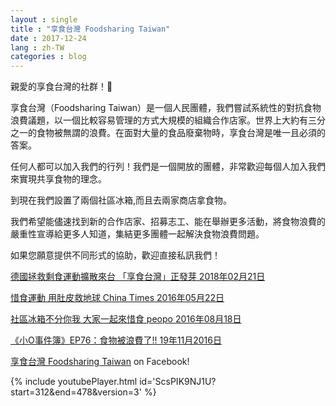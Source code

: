 ```yaml
---
layout : single
title : "享食台灣 Foodsharing Taiwan"
date : 2017-12-24
lang : zh-TW
categories : blog
---
```



親愛的享食台灣的社群！🍑

享食台灣（Foodsharing Taiwan）是一個人民團體，我們嘗試系統性的對抗食物浪費議題，以一個比較容易管理的方式大規模的組織合作店家。世界上大約有三分之一的食物被無謂的浪費。在面對大量的食品廢棄物時，享食台灣是唯一且必須的答案。

任何人都可以加入我們的行列！我們是一個開放的團體，非常歡迎每個人加入我們來實現共享食物的理念。

到現在我們設置了兩個社區冰箱,而且去兩家商店拿食物。

我們希望能儘速找到新的合作店家、招募志工、能在舉辦更多活動，將食物浪費的嚴重性宣導給更多人知道，集結更多團體一起解決食物浪費問題。

如果您願意提供不同形式的協助，歡迎直接私訊我們！

[德國拯救剩食運動擴散來台 「享食台灣」正發芽 2018年02月21日](https://e-info.org.tw/node/209979)

[ 惜食運動 用肚皮救地球 China Times 2016年05月22日](http://www.chinatimes.com/newspapers/20160522000308-260114)

[社區冰箱不分你我 大家一起來惜食 peopo 2016年08月18日](https://www.peopo.org/news/317337)

[《小O事件簿》EP76：食物被浪費了!! 19年11月2016日](https://youtu.be/UYdom22VnFI?t=586)



[享食台灣 Foodsharing Taiwan](https://www.facebook.com/foodsharingtaiwan) on Facebook!

{% include youtubePlayer.html id='ScsPIK9NJ1U?start=312&end=478&version=3' %}





